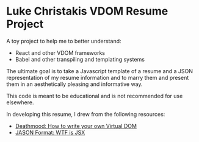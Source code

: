 # Luke Christakis VDOM Resume Project

A toy project to help me to better understand:
* React and other VDOM frameworks
* Babel and other transpiling and templating systems

The ultimate goal is to take a Javascript template of a resume and a JSON representation of my resume information and to marry them and present them in an aesthetically pleasing and informative way.

This code is meant to be educational and is not recommended for use elsewhere.

In developing this resume, I drew from the following resources:
* [Deathmood: How to write your own Virtual DOM](https://medium.com/@deathmood/how-to-write-your-own-virtual-dom-ee74acc13060)
* [JASON Format: WTF is JSX](https://jasonformat.com/wtf-is-jsx/)
